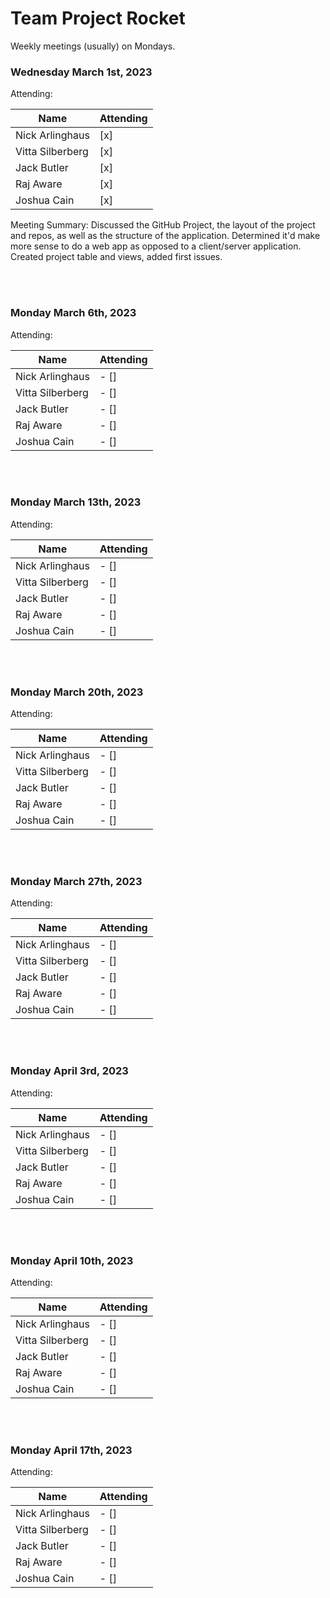 # Team Project Rocket

Weekly meetings (usually) on Mondays.

### Wednesday March 1st, 2023
Attending:

|Name               | Attending |
|-------------------|-----------|
| Nick Arlinghaus   | [x]     |
| Vitta Silberberg  | [x]     |
| Jack Butler       | [x]     |
| Raj Aware         | [x]     |
| Joshua Cain       | [x]     |

Meeting Summary: Discussed the GitHub Project, the layout of the project and repos, as well as the structure of the application. Determined it'd make more sense to do a web app as opposed to a client/server application. Created project table and views, added first issues.

</br></br>

### Monday March 6th, 2023
Attending:

|Name               | Attending |
|-------------------|-----------|
| Nick Arlinghaus   | - []     |
| Vitta Silberberg  | - []     |
| Jack Butler       | - []     |
| Raj Aware         | - []     |
| Joshua Cain       | - []     |

</br></br>

### Monday March 13th, 2023
Attending:

|Name               | Attending |
|-------------------|-----------|
| Nick Arlinghaus   | - []     |
| Vitta Silberberg  | - []     |
| Jack Butler       | - []     |
| Raj Aware         | - []     |
| Joshua Cain       | - []     |

</br></br>

### Monday March 20th, 2023
Attending:

|Name               | Attending |
|-------------------|-----------|
| Nick Arlinghaus   | - []     |
| Vitta Silberberg  | - []     |
| Jack Butler       | - []     |
| Raj Aware         | - []     |
| Joshua Cain       | - []     |

</br></br>

### Monday March 27th, 2023
Attending:

|Name               | Attending |
|-------------------|-----------|
| Nick Arlinghaus   | - []     |
| Vitta Silberberg  | - []     |
| Jack Butler       | - []     |
| Raj Aware         | - []     |
| Joshua Cain       | - []     |

</br></br>

### Monday April 3rd, 2023
Attending:

|Name               | Attending |
|-------------------|-----------|
| Nick Arlinghaus   | - []     |
| Vitta Silberberg  | - []     |
| Jack Butler       | - []     |
| Raj Aware         | - []     |
| Joshua Cain       | - []     |

</br></br>

### Monday April 10th, 2023
Attending:

|Name               | Attending |
|-------------------|-----------|
| Nick Arlinghaus   | - []     |
| Vitta Silberberg  | - []     |
| Jack Butler       | - []     |
| Raj Aware         | - []     |
| Joshua Cain       | - []     |

</br></br>

### Monday April 17th, 2023
Attending:

|Name               | Attending |
|-------------------|-----------|
| Nick Arlinghaus   | - []     |
| Vitta Silberberg  | - []     |
| Jack Butler       | - []     |
| Raj Aware         | - []     |
| Joshua Cain       | - []     |



